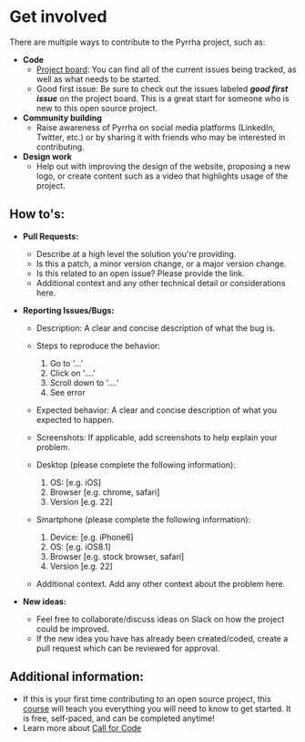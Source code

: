 # Get involved

There are multiple ways to contribute to the Pyrrha project, such as:

- **Code**
  - [Project board](https://github.com/orgs/Pyrrha-Platform/projects/1): You can find all of the current issues being tracked, as well as what needs to be started.
  - Good first issue: Be sure to check out the issues labeled **_good first issue_** on the project board. This is a great start for someone who is new to this open source project.
- **Community building**
  - Raise awareness of Pyrrha on social media platforms (LinkedIn, Twitter, etc.) or by sharing it with friends who may be interested in contributing.
- **Design work**
  - Help out with improving the design of the website, proposing a new logo, or create content such as a video that highlights usage of the project.

## How to's:

- **Pull Requests:**
  - Describe at a high level the solution you're providing.
  - Is this a patch, a minor version change, or a major version change.
  - Is this related to an open issue? Please provide the link.
  - Additional context and any other technical detail or considerations here.
- **Reporting Issues/Bugs:**

  - Description: A clear and concise description of what the bug is.

  - Steps to reproduce the behavior:

    1. Go to '...'
    2. Click on '....'
    3. Scroll down to '....'
    4. See error

  - Expected behavior: A clear and concise description of what you expected to happen.

  - Screenshots: If applicable, add screenshots to help explain your problem.

  - Desktop (please complete the following information):

    1. OS: [e.g. iOS]
    2. Browser [e.g. chrome, safari]
    3. Version [e.g. 22]

  - Smartphone (please complete the following information):

    1. Device: [e.g. iPhone6]
    2. OS: [e.g. iOS8.1]
    3. Browser [e.g. stock browser, safari]
    4. Version [e.g. 22]

  - Additional context. Add any other context about the problem here.

- **New ideas:**
  - Feel free to collaborate/discuss ideas on Slack on how the project could be improved.
  - If the new idea you have has already been created/coded, create a pull request which can be reviewed for approval.

## Additional information:

- If this is your first time contributing to an open source project, this [course](https://cognitiveclass.ai/courses/introduction-to-open-source) will teach you everything you will need to know to get started. It is free, self-paced, and can be completed anytime!
- Learn more about [Call for Code](https://callforcode.org/)
